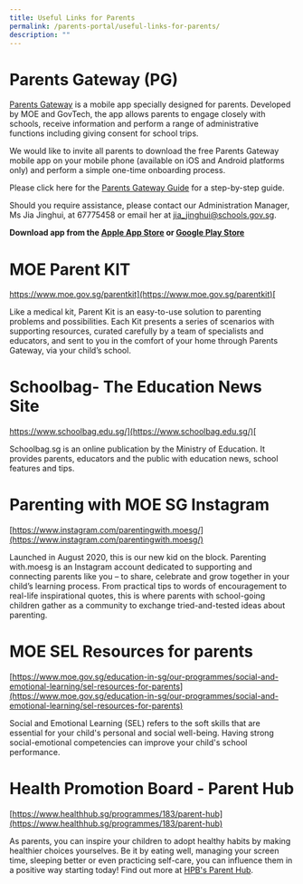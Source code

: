 ```yaml
---
title: Useful Links for Parents
permalink: /parents-portal/useful-links-for-parents/
description: ""
---
```

# Parents Gateway (PG)


[Parents Gateway](https://pg.moe.edu.sg/) is a mobile app specially designed for parents. Developed by MOE and GovTech, the app allows parents to engage closely with schools, receive information and perform a range of administrative functions including giving consent for school trips. 

We would like to invite all parents to download the free Parents Gateway mobile app on your mobile phone (available on iOS and Android platforms only) and perform a simple one-time onboarding process. 

Please click here for the [Parents Gateway Guide](/files/Parents%20Portal/Parents%20Gateway%20Guide.pdf) for a step-by-step guide.

Should you require assistance, please contact our Administration Manager, Ms Jia Jinghui, at 67775458 or email her at [jia\_jinghui@schools.gov.sg](mailto:jia_jinghui@schools.gov.sg).


**Download app from the [Apple App Store](https://apps.apple.com/sg/app/parents-gateway/id1267198708) or [Google Play Store](https://play.google.com/store/apps/details?id=com.moe.pgp&hl=en_SG)**

# MOE Parent KIT


[https://www.moe.gov.sg/parentkit](https://www.moe.gov.sg/parentkit)[  
](https://www.moe.gov.sg/parentkit)

Like a medical kit, Parent Kit is an easy-to-use solution to parenting problems and possibilities. Each Kit presents a series of scenarios with supporting resources, curated carefully by a team of specialists and educators, and sent to you in the comfort of your home through Parents Gateway, via your child’s school.

# Schoolbag- The Education News Site


[https://www.schoolbag.edu.sg/](https://www.schoolbag.edu.sg/)[  
](https://www.schoolbag.edu.sg/)

Schoolbag.sg is an online publication by the Ministry of Education. It provides parents, educators and the public with education news, school features and tips.

# Parenting with MOE SG Instagram


[https://www.instagram.com/parentingwith.moesg/](https://www.instagram.com/parentingwith.moesg/)

Launched in August 2020, this is our new kid on the block. Parenting with.moesg is an Instagram account dedicated to supporting and connecting parents like you – to share, celebrate and grow together in your child’s learning process. From practical tips to words of encouragement to real-life inspirational quotes, this is where parents with school-going children gather as a community to exchange tried-and-tested ideas about parenting. 

# MOE SEL Resources for parents

[https://www.moe.gov.sg/education-in-sg/our-programmes/social-and-emotional-learning/sel-resources-for-parents](https://www.moe.gov.sg/education-in-sg/our-programmes/social-and-emotional-learning/sel-resources-for-parents) 


Social and Emotional Learning (SEL) refers to the soft skills that are essential for your child's personal and social well-being. Having strong social-emotional competencies can improve your child's school performance.

# Health Promotion Board - Parent Hub

[https://www.healthhub.sg/programmes/183/parent-hub](https://www.healthhub.sg/programmes/183/parent-hub)

As parents, you can inspire your children to adopt healthy habits by making healthier choices yourselves. Be it by eating well, managing your screen time, sleeping better or even practicing self-care, you can influence them in a positive way starting today! Find out more at [HPB's Parent Hub](https://www.healthhub.sg/programmes/183/parent-hub).
